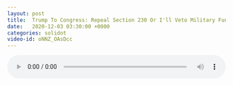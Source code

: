 ```yaml
---
layout: post
title:  Trump To Congress: Repeal Section 230 Or I'll Veto Military Funding
date:   2020-12-03 03:30:00 +0000
categories: solidot
video-id: oNNZ_OAsDcc
---
```


<audio src="/assets/b488c3cf96b828f919a1faf7dc0c8ad1.mp3" style="width: 100%;" controls></audio>

